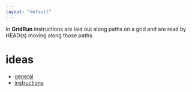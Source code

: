 ```yaml
---
layout: "default"
---
```


In **GridRun** instructions are laid out along paths on a grid and are read by HEAD(s) moving along those paths.

# ideas

- [general](ideas/general.md)
- [instructions](ideas/instructions.md)

